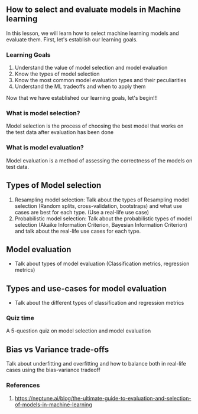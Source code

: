## How to select and evaluate models in Machine learning

In this lesson, we will learn how to select machine learning models and evaluate them. First, let's establish our learning goals.

### Learning Goals

 1. Understand the value of model selection and model evaluation
 2. Know the types of model selection
 3. Know the most common model evaluation types and their peculiarities
 4. Understand the ML tradeoffs and when to apply them
 
Now that we have established our learning goals, let's begin!!!
 ### What is model selection?
 Model selection is the process of choosing the best model that works on the test data after evaluation has been done
 ### What is model evaluation?
 Model evaluation is a method of assessing the correctness of the models on test data.

## Types of Model selection
1. Resampling model selection: Talk about the types of Resampling model selection (Random splits, cross-validation, bootstraps) and what use cases are best for each type. (Use a real-life use case)
2. Probabilistic model selection: Talk about the probabilistic types of model selection (Akaike Information Criterion, Bayesian Information Criterion) and talk about the real-life use cases for each type.


## Model evaluation

- Talk about types of model evaluation (Classification metrics, regression metrics)

## Types and use-cases for model evaluation

- Talk about the different types of classification and regression metrics

###  Quiz time

A 5-question quiz on model selection and model evaluation


## Bias vs Variance trade-offs
Talk about underfitting and overfitting and how to balance both in real-life cases using the bias-variance tradeoff

### References

1) https://neptune.ai/blog/the-ultimate-guide-to-evaluation-and-selection-of-models-in-machine-learning
